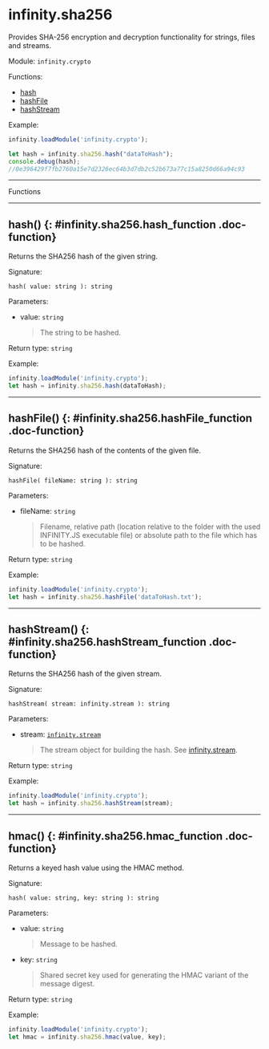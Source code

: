 ﻿# infinity.sha256

Provides SHA-256 encryption and decryption functionality for strings, files and streams.

Module: `infinity.crypto`

<div class="doc-toc" markdown="1">

<div class="doc-toc-heading">Functions:</div>

- [hash](#infinity.sha256.hash_function)
- [hashFile](#infinity.sha256.hashFile_function)
- [hashStream](#infinity.sha256.hashStream_function)

</div>

Example:

```typescript
infinity.loadModule('infinity.crypto');

let hash = infinity.sha256.hash("dataToHash");
console.debug(hash);
//0e396429f7fb2760a15e7d2326ec64b3d7db2c52b673a77c15a8250d66a94c93
```

---

<div class="doc-heading">Functions</div>


---

## hash() {: #infinity.sha256.hash_function .doc-function}

Returns the SHA256 hash of the given string.

Signature:
```
hash( value: string ): string
```

Parameters:

- value: `string`
  >The string to be hashed.


Return type: `string`

Example:

```typescript
infinity.loadModule('infinity.crypto');
let hash = infinity.sha256.hash(dataToHash);
```

---

## hashFile() {: #infinity.sha256.hashFile_function .doc-function}

Returns the SHA256 hash of the contents of the given file.

Signature:
```
hashFile( fileName: string ): string
```

Parameters:

- fileName: `string`
  >Filename, relative path (location relative to the folder with the used INFINITY.JS executable file) or absolute path to the file which has to be hashed.


Return type: `string`

Example:

```typescript
infinity.loadModule('infinity.crypto');
let hash = infinity.sha256.hashFile('dataToHash.txt');
```

---

## hashStream() {: #infinity.sha256.hashStream_function .doc-function}

Returns the SHA256 hash of the given stream.

Signature:
```
hashStream( stream: infinity.stream ): string
```

Parameters:

- stream: [`infinity.stream`](infinity.stream.md)
  >The stream object for building the hash. See [infinity.stream](infinity.stream.md).


Return type: `string`

Example:

```typescript
infinity.loadModule('infinity.crypto');
let hash = infinity.sha256.hashStream(stream);
```

---

## hmac() {: #infinity.sha256.hmac_function .doc-function}

Returns a keyed hash value using the HMAC method.

Signature:
```
hash( value: string, key: string ): string
```

Parameters:

- value: `string`
  >Message to be hashed.

- key: `string`
  >Shared secret key used for generating the HMAC variant of the message digest.


Return type: `string`

Example:

```typescript
infinity.loadModule('infinity.crypto');
let hmac = infinity.sha256.hmac(value, key);
```
